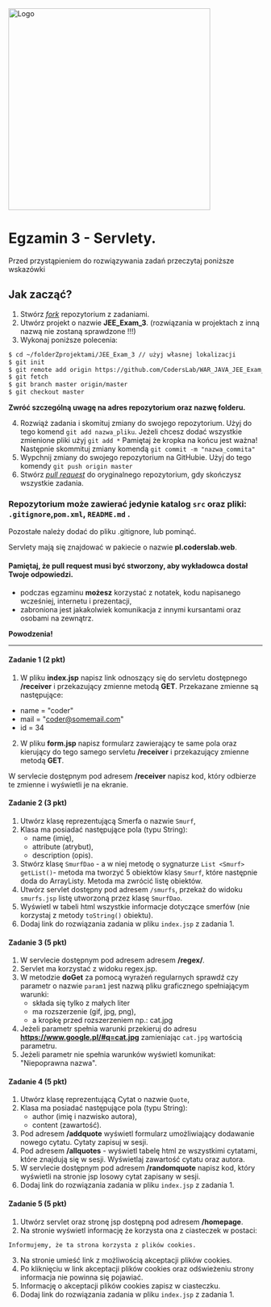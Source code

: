 <img alt="Logo" src="http://coderslab.pl/svg/logo-coderslab.svg" width="400">

# Egzamin 3 - Servlety.

Przed przystąpieniem do rozwiązywania zadań przeczytaj poniższe wskazówki

## Jak zacząć?

1. Stwórz [*fork*](https://guides.github.com/activities/forking/) repozytorium z zadaniami.
2. Utwórz projekt o nazwie **JEE_Exam_3**. (rozwiązania w projektach z inną nazwą nie zostaną sprawdzone !!!)
3. Wykonaj poniższe polecenia:
```bash
$ cd ~/folderZprojektami/JEE_Exam_3 // użyj własnej lokalizacji
$ git init
$ git remote add origin https://github.com/CodersLab/WAR_JAVA_JEE_Exam_3.git // użyj własnego forka
$ git fetch
$ git branch master origin/master
$ git checkout master

```
**Zwróć szczególną uwagę na adres repozytorium oraz nazwę folderu.**

4. Rozwiąż zadania i skomituj zmiany do swojego repozytorium. Użyj do tego komend `git add nazwa_pliku`.
Jeżeli chcesz dodać wszystkie zmienione pliki użyj `git add *` 
Pamiętaj że kropka na końcu jest ważna!
Następnie skommituj zmiany komendą `git commit -m "nazwa_commita"`
5. Wypchnij zmiany do swojego repozytorium na GitHubie.  Użyj do tego komendy `git push origin master`
6. Stwórz [*pull request*](https://help.github.com/articles/creating-a-pull-request) do oryginalnego repozytorium, gdy skończysz wszystkie zadania.


### Repozytorium może zawierać jedynie katalog `src` oraz pliki: `.gitignore`,`pom.xml`, `README.md` . 
Pozostałe należy dodać do pliku .gitignore, lub pominąć.

Servlety mają się znajdować w pakiecie o nazwie **pl.coderslab.web**. 


#### Pamiętaj, że pull request musi być stworzony, aby wykładowca dostał Twoje odpowiedzi.

* podczas egzaminu **możesz** korzystać z notatek, kodu napisanego wcześniej, internetu i prezentacji,
* zabroniona jest jakakolwiek komunikacja z innymi kursantami oraz osobami na zewnątrz.

**Powodzenia!**

----------------------------------------------------------------------------------------

#### Zadanie 1 (2 pkt)

1. W pliku **index.jsp** napisz link odnoszący się do servletu dostępnego  **/receiver** i przekazujący zmienne metodą **GET**. 
Przekazane zmienne są następujące:
* name = "coder"
* mail = "coder@somemail.com"
* id = 34

2. W pliku **form.jsp** napisz formularz zawierający te same pola oraz kierujący do tego samego servletu
  **/receiver** i przekazujący zmienne metodą **GET**.
   
W servlecie dostępnym pod adresem  **/receiver** napisz kod, który odbierze te zmienne i wyświetli je na ekranie.


#### Zadanie 2 (3 pkt)

1. Utwórz klasę reprezentującą Smerfa o nazwie `Smurf`, 
2. Klasa ma posiadać następujące pola (typu String):
    * name (imię),
    * attribute (atrybut),
    * description (opis).
3. Stwórz klasę `SmurfDao` - a w niej metodę o sygnaturze `List <Smurf> getList()`- metoda ma tworzyć 5 obiektów klasy `Smurf`,
 które następnie doda do ArrayListy. Metoda ma zwrócić listę obiektów.
4. Utwórz servlet dostępny pod adresem `/smurfs`, przekaż do widoku `smurfs.jsp` listę utworzoną przez klasę `SmurfDao`.
5. Wyświetl w tabeli html wszystkie informacje dotyczące smerfów (nie korzystaj z metody `toString()` obiektu).
6. Dodaj link do rozwiązania zadania w pliku `index.jsp` z zadania 1.

#### Zadanie 3 (5 pkt)

1. W servlecie dostępnym pod adresem adresem **/regex/**.
2. Servlet ma korzystać z widoku regex.jsp.
3. W metodzie **doGet** za pomocą wyrażeń regularnych sprawdź czy parametr o nazwie `param1` jest nazwą pliku graficznego spełniającym warunki:
    - składa się tylko z małych liter
    - ma rozszerzenie (gif, jpg, png),
    -  a kropkę przed rozszerzeniem np.: cat.jpg
4. Jeżeli parametr spełnia warunki przekieruj do adresu **https://www.google.pl/#q=cat.jpg** zamieniając `cat.jpg` wartością parametru.
5. Jeżeli parametr nie spełnia warunków wyświetl komunikat: "Niepoprawna nazwa".


#### Zadanie 4 (5 pkt)

1. Utwórz klasę reprezentującą Cytat o nazwie `Quote`, 
2. Klasa ma posiadać następujące pola (typu String):
    * author (imię i nazwisko autora),
    * content (zawartość).
3. Pod adresem **/addquote** wyświetl formularz umożliwiający dodawanie nowego cytatu. Cytaty zapisuj w sesji.
4. Pod adresem **/allquotes** - wyświetl tabelę html ze wszystkimi cytatami, które znajdują się w sesji. 
Wyświetlaj zawartość cytatu oraz autora.
5. W servlecie dostępnym pod adresem **/randomquote** napisz kod, który wyświetli na stronie jsp losowy cytat zapisany w sesji.    
6. Dodaj link do rozwiązania zadania w pliku `index.jsp` z zadania 1.

#### Zadanie 5 (5 pkt)

1. Utwórz servlet oraz stronę jsp dostępną pod adresem **/homepage**.
2. Na stronie wyświetl informację że korzysta ona z ciasteczek w postaci:
```
Informujemy, że ta strona korzysta z plików cookies. 
```
3. Na stronie umieść link z możliwością akceptacji plików cookies.
4. Po kliknięciu w link akceptacji plików cookies oraz odświeżeniu strony informacja nie powinna się pojawiać.
5. Informację o akceptacji plików cookies zapisz w ciasteczku. 
6. Dodaj link do rozwiązania zadania w pliku `index.jsp` z zadania 1.

<!-- Links -->
[lorem-ipsum]: http://pl.lipsum.com/
